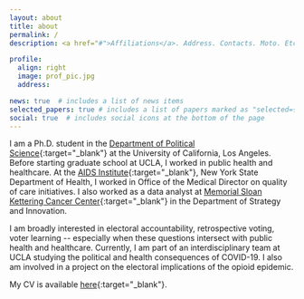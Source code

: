 ```yaml
---
layout: about
title: about
permalink: /
description: <a href="#">Affiliations</a>. Address. Contacts. Moto. Etc.

profile:
  align: right
  image: prof_pic.jpg
  address:

news: true  # includes a list of news items
selected_papers: true # includes a list of papers marked as "selected={true}"
social: true  # includes social icons at the bottom of the page
---
```


I am a Ph.D. student in the [Department of Political Science](https://polisci.ucla.edu/){:target="_blank"} at the University of California, Los Angeles. Before starting graduate school at UCLA, I worked in public health and healthcare. At the [AIDS Institute](https://www.health.ny.gov/diseases/aids/){:target="_blank"}, New York State Department of Health, I worked in Office of the Medical Director on quality of care initiatives. I also worked as a data analyst at [Memorial Sloan Kettering Cancer Center](https://www.mskcc.org/){:target="_blank"} in the Department of Strategy and Innovation. 

I am broadly interested in electoral accountability, retrospective voting, voter learning -- especially when these questions intersect with public health and healthcare. Currently, I am part of an interdisciplinary team at UCLA studying the political and health consequences of COVID-19. I also am involved in a project on the electoral implications of the opioid epidemic.

My CV is available [here](/assets/pdf/baxter_king_cv_2020_11_08.pdf){:target="_blank"}.